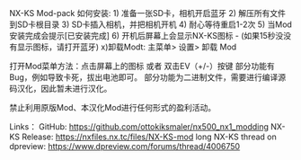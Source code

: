 NX-KS Mod-pack
如何安装:
      1) 准备一张SD卡，相机开启蓝牙
      2) 解压所有文件到SD卡根目录
      3) SD卡插入相机，并把相机开机
      4) 耐心等待重启1-2次
      5) 当Mod安装完成会提示[已安装完成]
      6) 开机后屏幕上会显示NX-KS图标
		- (如果15秒没没有显示图标，请打开蓝牙)
      x)卸载Modt: 主菜单> 设置> 卸载 Mod

打开Mod菜单方法：点击屏幕上的图标  或者 双击EV（+/-）按键
部分功能有Bug，例如导致卡死，拔出电池即可。
部分功能为二进制文件，需要进行编译源码汉化，因此暂未进行汉化。

禁止利用原版Mod、本汉化Mod进行任何形式的盈利活动。

Links：
GitHub: https://github.com/ottokiksmaler/nx500_nx1_modding
NX-KS Release: https://nxfiles.nx.tc/files/NX-KS-mod
long NX-KS thread on dpreview: https://www.dpreview.com/forums/thread/4006750

